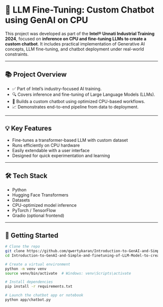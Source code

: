 # 🤖 LLM Fine-Tuning: Custom Chatbot using GenAI on CPU

This project was developed as part of the **Intel® Unnati Industrial Training 2024**, focused on **inference on CPU and fine-tuning LLMs to create a custom chatbot**. It includes practical implementation of Generative AI concepts, LLM fine-tuning, and chatbot deployment under real-world constraints.

---

## 📚 Project Overview

- ✅ Part of Intel’s industry-focused AI training.
- 🔍 Covers inference and fine-tuning of Large Language Models (LLMs).
- 💬 Builds a custom chatbot using optimized CPU-based workflows.
- 📈 Demonstrates end-to-end pipeline from data to deployment.

---
## 💡 Key Features

- Fine-tunes a transformer-based LLM with custom dataset  
- Runs efficiently on CPU hardware  
- Easily extendable with a user interface  
- Designed for quick experimentation and learning
---
## 🛠️ Tech Stack

- Python
- Hugging Face Transformers
- Datasets
- CPU-optimized model inference
- PyTorch / TensorFlow
- Gradio (optional frontend)

---

## 🚀 Getting Started

```bash
# Clone the repo
git clone https://github.com/qwertykaran/Introduction-to-GenAI-and-Simple-and-finetuning-of-LLM-Model-to-create-a-Custom-Chatbot-main.git
cd Introduction-to-GenAI-and-Simple-and-finetuning-of-LLM-Model-to-create-a-Custom-Chatbot-main

# Create a virtual environment
python -m venv venv
source venv/bin/activate  # Windows: venv\Scripts\activate

# Install dependencies
pip install -r requirements.txt

# Launch the chatbot app or notebook
python app/chatbot.py
